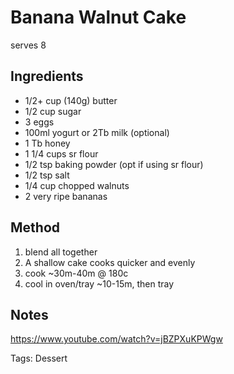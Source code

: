 # Banana Walnut Cake

serves 8

## Ingredients

* 1/2+ cup (140g) butter
* 1/2 cup sugar
* 3 eggs
* 100ml yogurt or 2Tb milk (optional)
* 1 Tb honey
* 1 1/4 cups sr flour
* 1/2 tsp baking powder (opt if using sr flour)
* 1/2 tsp salt
* 1/4 cup chopped walnuts
* 2 very ripe bananas

## Method

1. blend all together
2. A shallow cake cooks quicker and evenly
3. cook ~30m-40m @ 180c
4. cool in oven/tray ~10-15m, then tray

## Notes

https://www.youtube.com/watch?v=jBZPXuKPWgw

Tags: Dessert